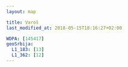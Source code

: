 ```yaml
---
layout: map

title: Varoš
last_modified_at: 2018-05-15T18:16:27+02:00

WDPA: [145417]
geoSrbija:
  L1_183: [13]
  L1_362: [12]
---
```


